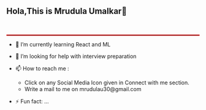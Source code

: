 ## Hola,This is Mrudula Umalkar👋
<br>
<hr style="border:1px solid red"></hr>


- 🌱 I’m currently learning React and ML
- 🤔 I’m looking for help with interview preparation
- 📫 How to reach me : 
     <ul>
  <li>Click on any Social Media Icon given in Connect with me section.</li>
  <li>Write a mail to me on mrudulau30@gmail.com</li>
  </ul>

- ⚡ Fun fact: ...

